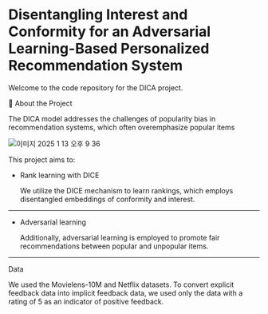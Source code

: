 # Disentangling Interest and Conformity for an Adversarial Learning-Based Personalized Recommendation System

Welcome to the code repository for the DICA project.

🚀 About the Project

The DICA model addresses the challenges of popularity bias in recommendation systems, which often overemphasize popular items

![이미지 2025  1  13  오후 9 36](https://github.com/user-attachments/assets/99334f9a-7039-4cf5-b2aa-15537ec78b95)

This project aims to:

+ Rank learning with DICE

    We utilize the DICE mechanism to learn rankings, which employs disentangled embeddings of conformity and interest.
---
+ Adversarial learning

    Additionally, adversarial learning is employed to promote fair recommendations between popular and unpopular items.
---

Data

We used the Movielens-10M and Netflix datasets. To convert explicit feedback data into implicit feedback data, we used only the data with a rating of 5 as an indicator of positive feedback.
